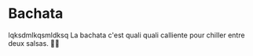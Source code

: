 # Bachata
lqksdmlkqsmldksq
La bachata c'est quali quali calliente pour chiller entre deux salsas. 💃🏻

